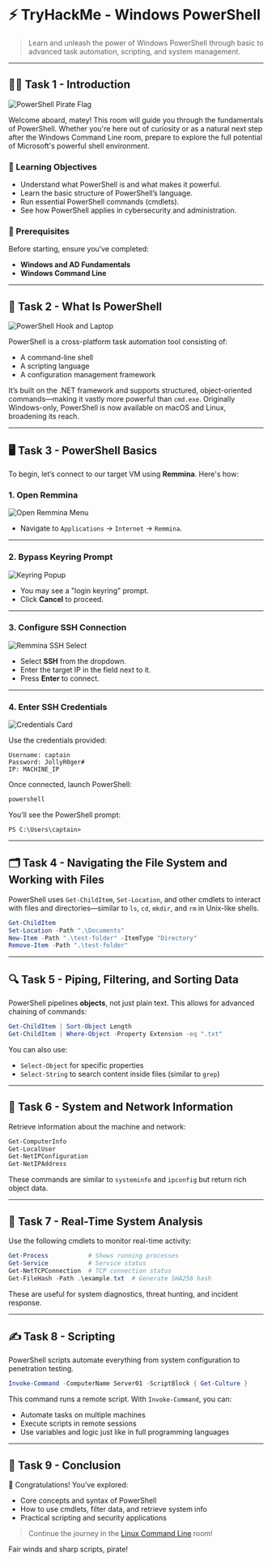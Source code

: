 # ⚡ TryHackMe - Windows PowerShell

> Learn and unleash the power of Windows PowerShell through basic to advanced task automation, scripting, and system management.

---

## 🏴‍☠️ Task 1 - Introduction

![PowerShell Pirate Flag](https://github.com/user-attachments/assets/d3dcb3a2-90cd-48ba-a237-e8bbe982f723)

Welcome aboard, matey! This room will guide you through the fundamentals of PowerShell. Whether you're here out of curiosity or as a natural next step after the Windows Command Line room, prepare to explore the full potential of Microsoft's powerful shell environment.

### 🎯 Learning Objectives
- Understand what PowerShell is and what makes it powerful.
- Learn the basic structure of PowerShell’s language.
- Run essential PowerShell commands (cmdlets).
- See how PowerShell applies in cybersecurity and administration.

### 🧠 Prerequisites
Before starting, ensure you’ve completed:
- **Windows and AD Fundamentals**
- **Windows Command Line**

---

## 📘 Task 2 - What Is PowerShell

![PowerShell Hook and Laptop](https://github.com/user-attachments/assets/bb1e5216-4cab-44df-8b3d-03744753a26d)

PowerShell is a cross-platform task automation tool consisting of:
- A command-line shell
- A scripting language
- A configuration management framework

It’s built on the .NET framework and supports structured, object-oriented commands—making it vastly more powerful than `cmd.exe`. Originally Windows-only, PowerShell is now available on macOS and Linux, broadening its reach.

---

## 🖥️ Task 3 - PowerShell Basics

To begin, let’s connect to our target VM using **Remmina**. Here's how:

### 1. Open Remmina

![Open Remmina Menu](https://github.com/user-attachments/assets/1d66aede-7407-4e42-849b-3f67b787b115)

- Navigate to `Applications` → `Internet` → `Remmina`.

---

### 2. Bypass Keyring Prompt

![Keyring Popup](https://github.com/user-attachments/assets/bcc4bfca-a802-403a-8b65-71cefaea9b30)

- You may see a "login keyring" prompt.
- Click **Cancel** to proceed.

---

### 3. Configure SSH Connection

![Remmina SSH Select](https://github.com/user-attachments/assets/53a72901-44d4-40c0-b80e-57c57aa8d8a8)

- Select **SSH** from the dropdown.
- Enter the target IP in the field next to it.
- Press **Enter** to connect.

---

### 4. Enter SSH Credentials

![Credentials Card](https://github.com/user-attachments/assets/82779c8c-792f-4763-ba23-239fc430c5e6)

Use the credentials provided:
```
Username: captain
Password: JollyR0ger#
IP: MACHINE_IP
```

Once connected, launch PowerShell:
```cmd
powershell
```

You’ll see the PowerShell prompt:
```
PS C:\Users\captain>
```

---

## 🗂️ Task 4 - Navigating the File System and Working with Files

PowerShell uses `Get-ChildItem`, `Set-Location`, and other cmdlets to interact with files and directories—similar to `ls`, `cd`, `mkdir`, and `rm` in Unix-like shells.

```powershell
Get-ChildItem
Set-Location -Path ".\Documents"
New-Item -Path ".\test-folder" -ItemType "Directory"
Remove-Item -Path ".\test-folder"
```

---

## 🔍 Task 5 - Piping, Filtering, and Sorting Data

PowerShell pipelines **objects**, not just plain text. This allows for advanced chaining of commands:

```powershell
Get-ChildItem | Sort-Object Length
Get-ChildItem | Where-Object -Property Extension -eq ".txt"
```

You can also use:
- `Select-Object` for specific properties
- `Select-String` to search content inside files (similar to `grep`)

---

## 🧾 Task 6 - System and Network Information

Retrieve information about the machine and network:

```powershell
Get-ComputerInfo
Get-LocalUser
Get-NetIPConfiguration
Get-NetIPAddress
```

These commands are similar to `systeminfo` and `ipconfig` but return rich object data.

---

## 🔎 Task 7 - Real-Time System Analysis

Use the following cmdlets to monitor real-time activity:

```powershell
Get-Process           # Shows running processes
Get-Service           # Service status
Get-NetTCPConnection  # TCP connection status
Get-FileHash -Path .\example.txt  # Generate SHA256 hash
```

These are useful for system diagnostics, threat hunting, and incident response.

---

## ✍️ Task 8 - Scripting

PowerShell scripts automate everything from system configuration to penetration testing.

```powershell
Invoke-Command -ComputerName Server01 -ScriptBlock { Get-Culture }
```

This command runs a remote script. With `Invoke-Command`, you can:
- Automate tasks on multiple machines
- Execute scripts in remote sessions
- Use variables and logic just like in full programming languages

---

## 🏁 Task 9 - Conclusion

🎉 Congratulations! You’ve explored:
- Core concepts and syntax of PowerShell
- How to use cmdlets, filter data, and retrieve system info
- Practical scripting and security applications

> Continue the journey in the [Linux Command Line](#) room!

Fair winds and sharp scripts, pirate!
